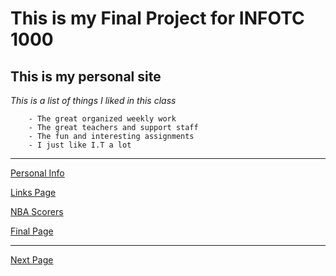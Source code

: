 # This is my Final Project for INFOTC 1000
## This is my personal site

*_This is a list of things I liked in this class_*
       
        - The great organized weekly work
        - The great teachers and support staff
        - The fun and interesting assignments
        - I just like I.T a lot

***********
[Personal Info](Personal_Info.md)

[Links Page](Links.md)

[NBA Scorers](NBA_Scorers.md)

[Final Page](Final_Page.md)

***********

[Next Page](Personal_Info.md)

